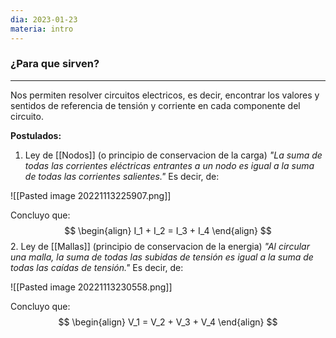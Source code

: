 ```yaml
---
dia: 2023-01-23
materia: intro
---
```

### **¿Para que sirven?**
---
Nos permiten resolver circuitos electricos, es decir, encontrar los valores y sentidos de referencia de tensión y corriente en cada componente del circuito.

**Postulados:**
1. Ley de [[Nodos]] (o principio de conservacion de la carga)
_"La suma de todas las corrientes eléctricas entrantes a un nodo es igual a la suma de todas las corrientes salientes."_
Es decir, de:

![[Pasted image 20221113225907.png]]

Concluyo que:
$$
\begin{align}
I_1 + I_2 = I_3 + I_4
\end{align}
$$
2. Ley de [[Mallas]] (principio de conservacion de la energia)
_"Al circular una malla, la suma de todas las subidas de tensión es igual a la suma de todas las caídas de tensión."_
Es decir, de:

![[Pasted image 20221113230558.png]]

Concluyo que:
$$
\begin{align}
V_1 = V_2 + V_3 + V_4
\end{align}
$$
